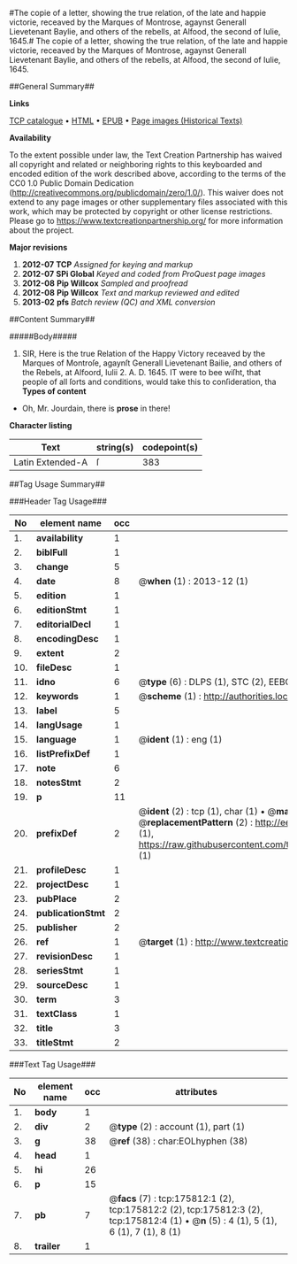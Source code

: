 #The copie of a letter, showing the true relation, of the late and happie victorie, receaved by the Marques of Montrose, agaynst Generall Lievetenant Baylie, and others of the rebells, at Alfood, the second of Iulie, 1645.#
The copie of a letter, showing the true relation, of the late and happie victorie, receaved by the Marques of Montrose, agaynst Generall Lievetenant Baylie, and others of the rebells, at Alfood, the second of Iulie, 1645.

##General Summary##

**Links**

[TCP catalogue](http://www.ota.ox.ac.uk/tcp/)  • 
[HTML](http://tei.it.ox.ac.uk/tcp/Texts-HTML/free/B02/B02381.html)  • 
[EPUB](http://tei.it.ox.ac.uk/tcp/Texts-EPUB/free/B02/B02381.epub) • 
[Page images (Historical Texts)](https://historicaltexts.jisc.ac.uk/eebo-52614583e)

**Availability**

To the extent possible under law, the Text Creation Partnership has waived all copyright and related or neighboring rights to this keyboarded and encoded edition of the work described above, according to the terms of the CC0 1.0 Public Domain Dedication (http://creativecommons.org/publicdomain/zero/1.0/). This waiver does not extend to any page images or other supplementary files associated with this work, which may be protected by copyright or other license restrictions. Please go to https://www.textcreationpartnership.org/ for more information about the project.

**Major revisions**

1. __2012-07__ __TCP__ *Assigned for keying and markup*
1. __2012-07__ __SPi Global__ *Keyed and coded from ProQuest page images*
1. __2012-08__ __Pip Willcox__ *Sampled and proofread*
1. __2012-08__ __Pip Willcox__ *Text and markup reviewed and edited*
1. __2013-02__ __pfs__ *Batch review (QC) and XML conversion*

##Content Summary##

#####Body#####

1. SIR, Here is the true Relation of the Happy Victory receaved by the Marques of Montroſe, agaynſt Generall Lievetenant Bailie, and others of the Rebels, at Alfoord, Iulii 2. A. D. 1645.
IT were to bee wiſht, that people of all ſorts and conditions, would take this to conſideration, tha
**Types of content**

  * Oh, Mr. Jourdain, there is **prose** in there!

**Character listing**


|Text|string(s)|codepoint(s)|
|---|---|---|
|Latin Extended-A|ſ|383|

##Tag Usage Summary##

###Header Tag Usage###

|No|element name|occ|attributes|
|---|---|---|---|
|1.|__availability__|1||
|2.|__biblFull__|1||
|3.|__change__|5||
|4.|__date__|8| @__when__ (1) : 2013-12 (1)|
|5.|__edition__|1||
|6.|__editionStmt__|1||
|7.|__editorialDecl__|1||
|8.|__encodingDesc__|1||
|9.|__extent__|2||
|10.|__fileDesc__|1||
|11.|__idno__|6| @__type__ (6) : DLPS (1), STC (2), EEBO-CITATION (1), OCLC (1), VID (1)|
|12.|__keywords__|1| @__scheme__ (1) : http://authorities.loc.gov/ (1)|
|13.|__label__|5||
|14.|__langUsage__|1||
|15.|__language__|1| @__ident__ (1) : eng (1)|
|16.|__listPrefixDef__|1||
|17.|__note__|6||
|18.|__notesStmt__|2||
|19.|__p__|11||
|20.|__prefixDef__|2| @__ident__ (2) : tcp (1), char (1)  •  @__matchPattern__ (2) : ([0-9\-]+):([0-9IVX]+) (1), (.+) (1)  •  @__replacementPattern__ (2) : http://eebo.chadwyck.com/downloadtiff?vid=$1&page=$2 (1), https://raw.githubusercontent.com/textcreationpartnership/Texts/master/tcpchars.xml#$1 (1)|
|21.|__profileDesc__|1||
|22.|__projectDesc__|1||
|23.|__pubPlace__|2||
|24.|__publicationStmt__|2||
|25.|__publisher__|2||
|26.|__ref__|1| @__target__ (1) : http://www.textcreationpartnership.org/docs/. (1)|
|27.|__revisionDesc__|1||
|28.|__seriesStmt__|1||
|29.|__sourceDesc__|1||
|30.|__term__|3||
|31.|__textClass__|1||
|32.|__title__|3||
|33.|__titleStmt__|2||


###Text Tag Usage###

|No|element name|occ|attributes|
|---|---|---|---|
|1.|__body__|1||
|2.|__div__|2| @__type__ (2) : account (1), part (1)|
|3.|__g__|38| @__ref__ (38) : char:EOLhyphen (38)|
|4.|__head__|1||
|5.|__hi__|26||
|6.|__p__|15||
|7.|__pb__|7| @__facs__ (7) : tcp:175812:1 (2), tcp:175812:2 (2), tcp:175812:3 (2), tcp:175812:4 (1)  •  @__n__ (5) : 4 (1), 5 (1), 6 (1), 7 (1), 8 (1)|
|8.|__trailer__|1||
